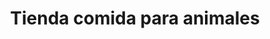 ---
title: "Tienda comida para animales"
url: /san-bernardo/tienda-comida-para-animales/
shop: Tiere
---